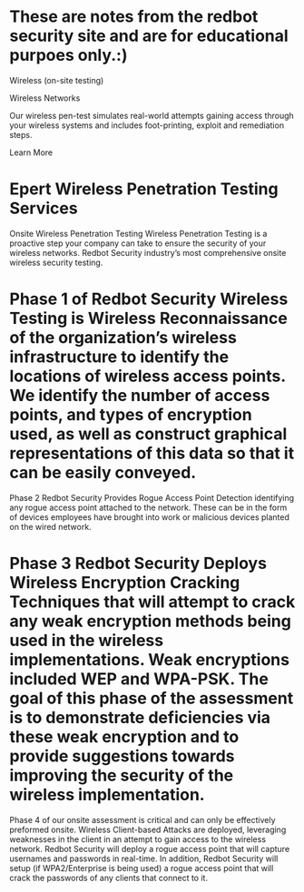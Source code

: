 # These are notes from the redbot security site and are for educational purpoes only.:)

Wireless (on-site testing)

Wireless Networks

Our wireless pen-test simulates real-world attempts gaining access through your wireless systems and includes foot-printing, exploit and remediation steps.

Learn More

# Epert Wireless Penetration Testing Services
Onsite Wireless Penetration Testing
Wireless Penetration Testing is a proactive step your company can take to ensure the security of your wireless networks. Redbot Security industry’s most comprehensive onsite wireless security testing.

# Phase 1 of Redbot Security Wireless Testing is Wireless Reconnaissance of the organization’s wireless infrastructure to identify the locations of wireless access points. We identify the number of access points, and types of encryption used, as well as construct graphical representations of this data so that it can be easily conveyed.

  Phase 2 Redbot Security Provides Rogue Access Point Detection identifying any rogue access point attached to the network. These can be in the form of devices employees have brought into work or malicious devices planted on the wired network.

# Phase 3 Redbot Security Deploys Wireless Encryption Cracking  Techniques that will attempt to crack any weak encryption methods being used in the wireless implementations. Weak encryptions included WEP and WPA-PSK. The goal of this phase of the assessment is to demonstrate deficiencies via these weak encryption and to provide suggestions towards improving the security of the wireless implementation.

  Phase 4 of our onsite assessment is critical and can only be effectively preformed onsite. Wireless Client-based Attacks are deployed,  leveraging weaknesses in the client in an attempt to gain access to the wireless network. Redbot Security will deploy a rogue access point that will capture usernames and passwords in real-time.   In addition, Redbot Security will setup (if WPA2/Enterprise is being used) a rogue access point that will crack the passwords of any clients that connect to it.

